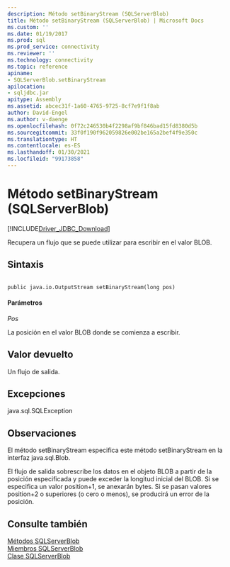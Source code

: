 ```yaml
---
description: Método setBinaryStream (SQLServerBlob)
title: Método setBinaryStream (SQLServerBlob) | Microsoft Docs
ms.custom: ''
ms.date: 01/19/2017
ms.prod: sql
ms.prod_service: connectivity
ms.reviewer: ''
ms.technology: connectivity
ms.topic: reference
apiname:
- SQLServerBlob.setBinaryStream
apilocation:
- sqljdbc.jar
apitype: Assembly
ms.assetid: abcec31f-1a60-4765-9725-8cf7e9f1f8ab
author: David-Engel
ms.author: v-daenge
ms.openlocfilehash: 0f72c246530b4f2298af9bf846bad15fd8380d5b
ms.sourcegitcommit: 33f0f190f962059826e002be165a2bef4f9e350c
ms.translationtype: HT
ms.contentlocale: es-ES
ms.lasthandoff: 01/30/2021
ms.locfileid: "99173858"
---
```

# <a name="setbinarystream-method-sqlserverblob"></a>Método setBinaryStream (SQLServerBlob)
[!INCLUDE[Driver_JDBC_Download](../../../includes/driver_jdbc_download.md)]

  Recupera un flujo que se puede utilizar para escribir en el valor BLOB.  
  
## <a name="syntax"></a>Sintaxis  
  
```  
  
public java.io.OutputStream setBinaryStream(long pos)  
```  
  
#### <a name="parameters"></a>Parámetros  
 *Pos*  
  
 La posición en el valor BLOB donde se comienza a escribir.  
  
## <a name="return-value"></a>Valor devuelto  
 Un flujo de salida.  
  
## <a name="exceptions"></a>Excepciones  
 java.sql.SQLException  
  
## <a name="remarks"></a>Observaciones  
 El método setBinaryStream especifica este método setBinaryStream en la interfaz java.sql.Blob.  
  
 El flujo de salida sobrescribe los datos en el objeto BLOB a partir de la posición especificada y puede exceder la longitud inicial del BLOB. Si se especifica un valor position+1, se anexarán bytes. Si se pasan valores position+2 o superiores (o cero o menos), se producirá un error de la posición.  
  
## <a name="see-also"></a>Consulte también  
 [Métodos SQLServerBlob](../../../connect/jdbc/reference/sqlserverblob-methods.md)   
 [Miembros SQLServerBlob](../../../connect/jdbc/reference/sqlserverblob-members.md)   
 [Clase SQLServerBlob](../../../connect/jdbc/reference/sqlserverblob-class.md)  
  
  
